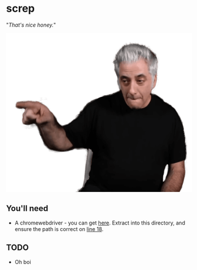 # screp

"_That's nice honey._"

![Image](rickyrick.png)

## You'll need

- A chromewebdriver - you can get [here](https://chromedriver.chromium.org/downloads). Extract into this directory, and ensure the path is correct on [line 18](https://github.com/GerardWalsh/screp/blob/cfab40d4e2968084c3e42c37c946bb3708034d20/screp.py#L11).

## TODO

- Oh boi
